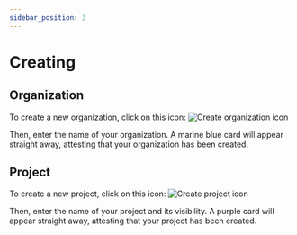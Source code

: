 ```yaml
---
sidebar_position: 3
---
```


# Creating

## Organization

To create a new organization, click on this icon: ![Create organization icon](/img/create-organization.png)

Then, enter the name of your organization. A marine blue card will appear straight away, attesting that your
organization has been created.

## Project

To create a new project, click on this icon: ![Create project icon](/img/create-project.png)

Then, enter the name of your project and its visibility. A purple card will appear straight away, attesting that your
project has been created.
